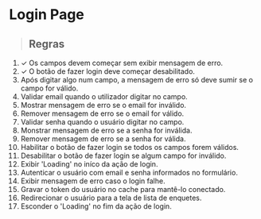 # Login Page

> ## Regras
1. ✓ Os campos devem começar sem exibir mensagem de erro.
2. ✓ O botão de fazer login deve começar desabilitado.
3. Após digitar algo num campo, a mensagem de erro só deve sumir se o campo for válido.
4. Validar email quando o utilizador digitar no campo.
5. Mostrar mensagem de erro se o email for inválido.
6. Remover mensagem de erro se o email for válido.
7. Validar senha quando o usuário digitar no campo.
8. Monstrar mensagem de erro se a senha for inválida.
9. Remover mensagem de erro se a senha for válida.
10. Habilitar o botão de fazer login se todos os campos forem válidos.
11. Desabilitar o botão de fazer login se algum campo for inválido.
12. Exibir 'Loading' no iníco da ação de login.
13. Autenticar o usuário com email e senha informados no formulário.
14. Exibir mensagem de erro caso o login falhe.
15. Gravar o token do usuário no cache para mantê-lo conectado.
16. Redirecionar o usuário para a tela de lista de enquetes.
17. Esconder o 'Loading' no fim da ação de login.

